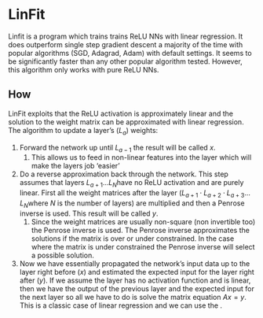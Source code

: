 # LinFit

Linfit is a program which trains trains ReLU NNs with linear regression. It does outperform single step gradient descent a majority of the time with popular algorithms (SGD, Adagrad, Adam) with default settings. It seems to be significantly faster than any other popular algorithm tested. However, this algorithm only works with pure ReLU NNs.

## How
LinFit exploits that the ReLU activation is approximately linear and the solution to the weight matrix can be approximated with linear regression.
The algorithm to update a layer’s ($L_a$​) weights: 

1. Forward the network up until $L_{a-1}$​​ the result will be called $x$​.
   1. This allows us to feed in non-linear features into the layer which will make the layers job ‘easier’
2. Do a reverse approximation back through the network. This step assumes that layers $L_{a+1}...L_N$​ have no ReLU activation and are purely linear. First all the weight matrices after the layer ($L_{a+1} \cdot L_{a+2} \cdot L_{a+3} \ldots L_{N}$​ where $N$​ is the number of layers) are multiplied and then a Penrose inverse is used. This result will be called $y$​.
   1. Since the weight matrices are usually non-square (non invertible too) the Penrose inverse is used. The Penrose inverse approximates the solutions if the matrix is over or under constrained. In the case where the matrix is under constrained the Penrose inverse will select a possible solution.
3. Now we have essentially propagated the network’s input data up to the layer right before ($x$) and estimated the expected input for the layer right after ($y$). If we assume the layer has no activation function and is linear, then we have the output of the previous layer and the expected input for the next layer so all we have to do is solve the matrix equation $Ax=y$​. This is a classic case of linear regression and we can use the .

